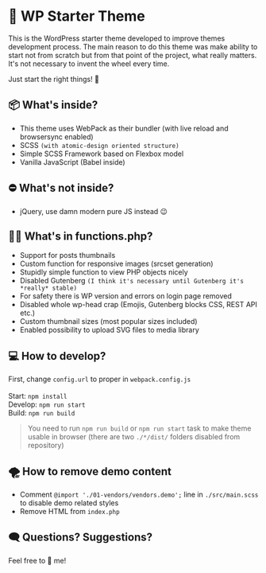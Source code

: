 # 🛫 WP Starter Theme

This is the WordPress starter theme developed to improve themes development process. The main reason to do this theme was make ability to start not from scratch but from that point of the project, what really matters. It's not necessary to invent the wheel every time. 

Just start the right things! 🎉

## 📦 What's inside?

* This theme uses WebPack as their bundler (with live reload and browsersync enabled)
* SCSS `(with atomic-design oriented structure)`
* Simple SCSS Framework based on Flexbox model
* Vanilla JavaScript (Babel inside)

## ⛔ What's **not** inside?

* jQuery, use damn modern pure JS instead 😉

## 🕵️‍♂️ What's in functions.php?

* Support for posts thumbnails
* Custom function for responsive images (srcset generation)
* Stupidly simple function to view PHP objects nicely
* Disabled Gutenberg `(I think it's necessary until Gutenberg it's *really* stable)`
* For safety there is WP version and errors on login page removed
* Disabled whole wp-head crap (Emojis, Gutenberg blocks CSS, REST API etc.)
* Custom thumbnail sizes (most popular sizes included)
* Enabled possibility to upload SVG files to media library

## 💻 How to develop?

First, change `config.url` to proper in `webpack.config.js` \
\
Start: `npm install` \
Develop: `npm run start` \
Build: `npm run build`

> You need to run `npm run build` or `npm run start` task to make theme usable in browser (there are two `./*/dist/` folders disabled from repository)

## 🌪 How to remove demo content

* Comment `@import './01-vendors/vendors.demo';` line in `./src/main.scss` to disable demo related styles
* Remove HTML from `index.php`

## 🗨 Questions? Suggestions?

Feel free to 📨 me!

